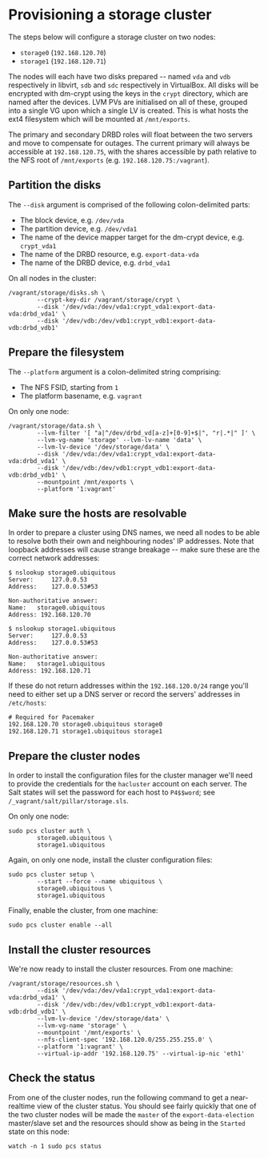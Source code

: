 # Provisioning a storage cluster

The steps below will configure a storage cluster on two nodes:

* `storage0` (`192.168.120.70`)
* `storage1` (`192.168.120.71`)

The nodes will each have two disks prepared -- named `vda` and `vdb` respectively in libvirt, `sdb` and `sdc` respectively in VirtualBox. All disks will be encrypted with dm-crypt using the keys in the `crypt` directory, which are named after the devices. LVM PVs are initialised on all of these, grouped into a single VG upon which a single LV is created. This is what hosts the ext4 filesystem which will be mounted at `/mnt/exports`.

The primary and secondary DRBD roles will float between the two servers and move to compensate for outages. The current primary will always be accessible at `192.168.120.75`, with the shares accessible by path relative to the NFS root of `/mnt/exports` (e.g. `192.168.120.75:/vagrant`).

## Partition the disks

The `--disk` argument is comprised of the following colon-delimited parts:

* The block device, e.g. `/dev/vda`
* The partition device, e.g. `/dev/vda1`
* The name of the device mapper target for the dm-crypt device, e.g. `crypt_vda1`
* The name of the DRBD resource, e.g. `export-data-vda`
* The name of the DRBD device, e.g. `drbd_vda1`

On all nodes in the cluster:

```console
/vagrant/storage/disks.sh \
        --crypt-key-dir /vagrant/storage/crypt \
        --disk '/dev/vda:/dev/vda1:crypt_vda1:export-data-vda:drbd_vda1' \
        --disk '/dev/vdb:/dev/vdb1:crypt_vdb1:export-data-vdb:drbd_vdb1'
```

## Prepare the filesystem

The `--platform` argument is a colon-delimited string comprising:

* The NFS FSID, starting from `1`
* The platform basename, e.g. `vagrant`

On only one node:

```console
/vagrant/storage/data.sh \
        --lvm-filter '[ "a|^/dev/drbd_vd[a-z]+[0-9]+$|", "r|.*|" ]' \
        --lvm-vg-name 'storage' --lvm-lv-name 'data' \
        --lvm-lv-device '/dev/storage/data' \
        --disk '/dev/vda:/dev/vda1:crypt_vda1:export-data-vda:drbd_vda1' \
        --disk '/dev/vdb:/dev/vdb1:crypt_vdb1:export-data-vdb:drbd_vdb1' \
        --mountpoint /mnt/exports \
        --platform '1:vagrant'
```

## Make sure the hosts are resolvable

In order to prepare a cluster using DNS names, we need all nodes to be able to resolve both their own and neighbouring nodes' IP addresses. Note that loopback addresses will cause strange breakage -- make sure these are the correct network addresses:

```console
$ nslookup storage0.ubiquitous
Server:		127.0.0.53
Address:	127.0.0.53#53

Non-authoritative answer:
Name:	storage0.ubiquitous
Address: 192.168.120.70

$ nslookup storage1.ubiquitous
Server:		127.0.0.53
Address:	127.0.0.53#53

Non-authoritative answer:
Name:	storage1.ubiquitous
Address: 192.168.120.71
```

If these do not return addresses within the `192.168.120.0/24` range you'll need to either set up a DNS server or record the servers' addresses in `/etc/hosts`:

```hosts
# Required for Pacemaker
192.168.120.70 storage0.ubiquitous storage0
192.168.120.71 storage1.ubiquitous storage1
```

## Prepare the cluster nodes

In order to install the configuration files for the cluster manager we'll need to provide the credentials for the `hacluster` account on each server. The Salt states will set the password for each host to `P4$$word`; see `/_vagrant/salt/pillar/storage.sls`.

On only one node:

```console
sudo pcs cluster auth \
        storage0.ubiquitous \
        storage1.ubiquitous
```

Again, on only one node, install the cluster configuration files:

```console
sudo pcs cluster setup \
        --start --force --name ubiquitous \
        storage0.ubiquitous \
        storage1.ubiquitous
```

Finally, enable the cluster, from one machine:

```console
sudo pcs cluster enable --all
```

## Install the cluster resources

We're now ready to install the cluster resources. From one machine:

```console
/vagrant/storage/resources.sh \
        --disk '/dev/vda:/dev/vda1:crypt_vda1:export-data-vda:drbd_vda1' \
        --disk '/dev/vdb:/dev/vdb1:crypt_vdb1:export-data-vdb:drbd_vdb1' \
        --lvm-lv-device '/dev/storage/data' \
        --lvm-vg-name 'storage' \
        --mountpoint '/mnt/exports' \
        --nfs-client-spec '192.168.120.0/255.255.255.0' \
        --platform '1:vagrant' \
        --virtual-ip-addr '192.168.120.75' --virtual-ip-nic 'eth1'
```

## Check the status

From one of the cluster nodes, run the following command to get a near-realtime view of the cluster status. You should see fairly quickly that one of the two cluster nodes will be made the `master` of the `export-data-election` master/slave set and the resources should show as being in the `Started` state on this node:

```console
watch -n 1 sudo pcs status
```
